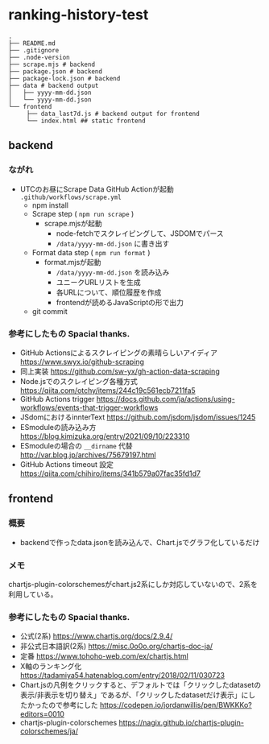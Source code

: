 # ranking-history-test

```
.
├── README.md
├── .gitignore
├── .node-version
├── scrape.mjs # backend
├── package.json # backend
├── package-lock.json # backend
├── data # backend output
│   ├── yyyy-mm-dd.json
│   └── yyyy-mm-dd.json
└── frontend
     ├── data_last7d.js # backend output for frontend
     └── index.html ## static frontend
```

## backend
### ながれ
- UTCのお昼にScrape Data GitHub Actionが起動 `.github/workflows/scrape.yml`
    - npm install
    - Scrape step ( `npm run scrape` )
        - scrape.mjsが起動
            - node-fetchでスクレイピングして、JSDOMでパース
            - `/data/yyyy-mm-dd.json` に書き出す
    - Format data step ( `npm run format` )
        - format.mjsが起動
            - `/data/yyyy-mm-dd.json` を読み込み
            - ユニークURLリストを生成
            - 各URLについて、順位履歴を作成
            - frontendが読めるJavaScriptの形で出力
    - git commit

### 参考にしたもの Spacial thanks.
- GitHub Actionsによるスクレイピングの素晴らしいアイディア https://www.swyx.io/github-scraping
- 同上実装 https://github.com/sw-yx/gh-action-data-scraping
- Node.jsでのスクレイピング各種方式 https://qiita.com/otchy/items/244c19c561ecb7211fa5
- GitHub Actions trigger https://docs.github.com/ja/actions/using-workflows/events-that-trigger-workflows
- JSdomにおけるinnterText https://github.com/jsdom/jsdom/issues/1245
- ESmoduleの読み込み方 https://blog.kimizuka.org/entry/2021/09/10/223310
- ESmoduleの場合の `__dirname` 代替 http://var.blog.jp/archives/75679197.html
- GitHub Actions timeout 設定 https://qiita.com/chihiro/items/341b579a07fac35fd1d7

## frontend
### 概要
- backendで作ったdata.jsonを読み込んで、Chart.jsでグラフ化しているだけ

### メモ
chartjs-plugin-colorschemesがchart.js2系にしか対応していないので、2系を利用している。

### 参考にしたもの Spacial thanks.
- 公式(2系) https://www.chartjs.org/docs/2.9.4/
- 非公式日本語訳(2系) https://misc.0o0o.org/chartjs-doc-ja/
- 定番 https://www.tohoho-web.com/ex/chartjs.html
- X軸のランキング化 https://tadamiya54.hatenablog.com/entry/2018/02/11/030723
- Chart.jsの凡例をクリックすると、デフォルトでは「クリックしたdatasetの表示/非表示を切り替え」であるが、「クリックしたdatasetだけ表示」にしたかったので参考にした https://codepen.io/jordanwillis/pen/BWKKKo?editors=0010
- chartjs-plugin-colorschemes https://nagix.github.io/chartjs-plugin-colorschemes/ja/
